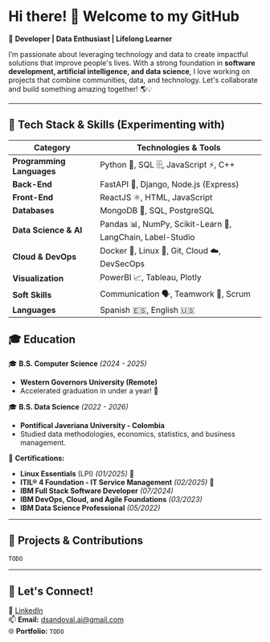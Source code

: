 # Hi there! 👋 Welcome to my GitHub

🚀 **Developer | Data Enthusiast | Lifelong Learner**

I’m passionate about leveraging technology and data to create impactful solutions that improve people's lives. With a strong foundation in **software development, artificial intelligence, and data science**, I love working on projects that combine communities, data, and technology. Let's collaborate and build something amazing together! 🌎💡

---

## 🔧 Tech Stack & Skills (Experimenting with)

| **Category**            | **Technologies & Tools** |
|------------------------|----------------------|
| **Programming Languages** | Python 🐍, SQL 🗄️, JavaScript ⚡, C++ |
| **Back-End** | FastAPI 🚀, Django, Node.js (Express) |
| **Front-End** | ReactJS ⚛️, HTML, JavaScript |
| **Databases** | MongoDB 🍃, SQL, PostgreSQL |
| **Data Science & AI** | Pandas 📊, NumPy, Scikit-Learn 🤖, LangChain, Label-Studio |
| **Cloud & DevOps** | Docker 🐳, Linux 🐧, Git, Cloud ☁️, DevSecOps |
| **Visualization** | PowerBI 📈, Tableau, Plotly |
| **Soft Skills** | Communication 🗣️, Teamwork 🤝, Scrum |
| **Languages** | Spanish 🇪🇸, English 🇺🇸 |



## 🎓 Education

🎓 **B.S. Computer Science** *(2024 - 2025)*
- **Western Governors University (Remote)**
- Accelerated graduation in under a year! 🚀

🎓 **B.S. Data Science** *(2022 - 2026)*
- **Pontifical Javeriana University - Colombia**
- Studied data methodologies, economics, statistics, and business management.

📜 **Certifications:**
- **Linux Essentials** (LPI) *(01/2025)* 🐧
- **ITIL® 4 Foundation - IT Service Management** *(02/2025)* 🔧
- **IBM Full Stack Software Developer** *(07/2024)*
- **IBM DevOps, Cloud, and Agile Foundations** *(03/2023)*
- **IBM Data Science Professional** *(05/2022)*

---

## 🚀 Projects & Contributions

`TODO`

---

## 🤝 Let's Connect!

💼 [LinkedIn](https://www.linkedin.com/in/daniel-sandoval-ds/)  
📫 **Email:** dsandoval.ai@gmail.com  
🌐 **Portfolio:** `TODO`
  

